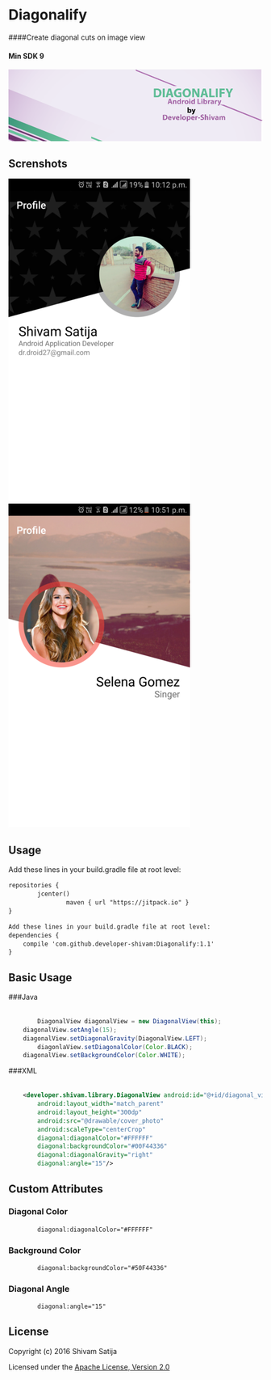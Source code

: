 # Diagonalify
####Create diagonal cuts on image view 

#### Min SDK 9

![Banner](art/banner.png)
## Screnshots

![Screenshot](art/screenshot_1.png)					![Screenshot](art/screenshot_2.png)

## Usage
Add these lines in your build.gradle file at root level:

```xml
repositories {
        jcenter()
				maven { url "https://jitpack.io" }
}
```

```xml
Add these lines in your build.gradle file at root level:
dependencies {
    compile 'com.github.developer-shivam:Diagonalify:1.1'    
}
```

## Basic Usage
###Java
```java

		DiagonalView diagonalView = new DiagonalView(this);
    diagonalView.setAngle(15);
    diagonalView.setDiagonalGravity(DiagonalView.LEFT);
		diagonlaView.setDiagonalColor(Color.BLACK);
    diagonalView.setBackgroundColor(Color.WHITE);

```
###XML
```xml
 
    <developer.shivam.library.DiagonalView android:id="@+id/diagonal_view"
        android:layout_width="match_parent"
        android:layout_height="300dp"
        android:src="@drawable/cover_photo"
        android:scaleType="centerCrop"
        diagonal:diagonalColor="#FFFFFF"
        diagonal:backgroundColor="#00F44336"
        diagonal:diagonalGravity="right"
        diagonal:angle="15"/>

```

## Custom Attributes

### Diagonal Color
```xml
        diagonal:diagonalColor="#FFFFFF"
```
### Background Color 
```xml
        diagonal:backgroundColor="#50F44336"
```
### Diagonal Angle
```xml
        diagonal:angle="15"
```

## License
Copyright (c) 2016 Shivam Satija

Licensed under the [Apache License, Version 2.0](http://www.apache.org/licenses/LICENSE-2.0.html)
